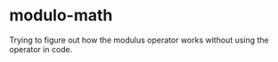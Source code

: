 # modulo-math
Trying to figure out how the modulus operator works without using the operator in code.

